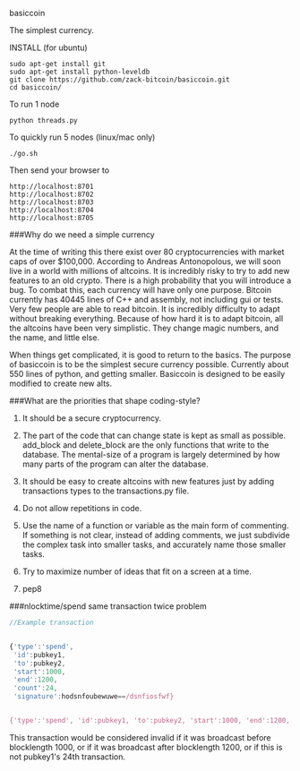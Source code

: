basiccoin

The simplest currency. 

INSTALL (for ubuntu)

    sudo apt-get install git
    sudo apt-get install python-leveldb
    git clone https://github.com/zack-bitcoin/basiccoin.git
    cd basiccoin/

To run 1 node

    python threads.py

To quickly run 5 nodes (linux/mac only)

    ./go.sh

Then send your browser to 

    http://localhost:8701
    http://localhost:8702
    http://localhost:8703
    http://localhost:8704
    http://localhost:8705

###Why do we need a simple currency

At the time of writing this there exist over 80 cryptocurrencies with market caps of over $100,000. According to Andreas Antonopolous, we will soon live in a world with millions of altcoins. It is incredibly risky to try to add new features to an old crypto. There is a high probability that you will introduce a bug. To combat this, each currency will have only one purpose.
Bitcoin currently has 40445 lines of C++ and assembly, not including gui or tests. Very few people are able to read bitcoin. It is incredibly difficulty to adapt without breaking everything. Because of how hard it is to adapt bitcoin, all the altcoins have been very simplistic. They change magic numbers, and the name, and little else.

When things get complicated, it is good to return to the basics.
The purpose of basiccoin is to be the simplest secure currency possible. Currently about 550 lines of python, and getting smaller. Basiccoin is designed to be easily modified to create new alts.

###What are the priorities that shape coding-style?

1)  It should be a secure cryptocurrency.

2)  The part of the code that can change state is kept as small as possible. add_block and delete_block are the only functions that write to the database. The mental-size of a program is largely determined by how many parts of the program can alter the database.

3)  It should be easy to create altcoins with new features just by adding transactions types to the transactions.py file.

4)  Do not allow repetitions in code.

5)  Use the name of a function or variable as the main form of commenting. If something is not clear, instead of adding comments, we just subdivide the complex task into smaller tasks, and accurately name those smaller tasks.

6)  Try to maximize number of ideas that fit on a screen at a time.

7)  pep8

###nlocktime/spend same transaction twice problem

```javascript
//Example transaction 


{'type':'spend', 
 'id':pubkey1, 
 'to':pubkey2, 
 'start':1000, 
 'end':1200,
 'count':24, 
 'signature':hodsnfoubewuwe==/dsnfiosfwf}


{'type':'spend', 'id':pubkey1, 'to':pubkey2, 'start':1000, 'end':1200, 'count':24, 'signature':hodsnfoubewuwe==/dsnfiosfwf}

```

This transaction would be considered invalid if it was broadcast before blocklength 1000, or if it was broadcast after blocklength 1200, or if this is not pubkey1's 24th transaction.
